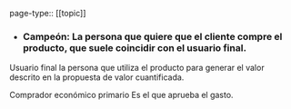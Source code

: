 page-type:: [[topic]]
- ### Campeón: La persona que quiere que el cliente compre el producto, que suele coincidir con el usuario final.

Usuario final la persona que utiliza el producto para generar el valor descrito en la propuesta de valor cuantificada.

Comprador económico primario Es el que aprueba el gasto.



